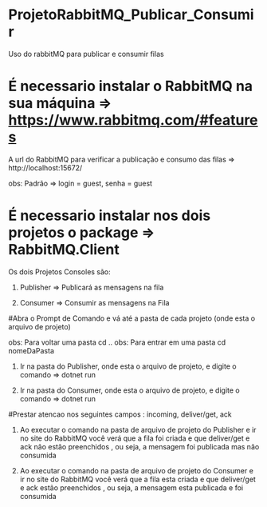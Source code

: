 # ProjetoRabbitMQ_Publicar_Consumir
Uso do rabbitMQ para publicar e consumir filas

# É necessario instalar o RabbitMQ na sua máquina => https://www.rabbitmq.com/#features 

A url do RabbitMQ para verificar a publicação e consumo das filas => http://localhost:15672/

obs: Padrão => login = guest, senha = guest

# É necessario instalar nos dois projetos o package => RabbitMQ.Client

Os dois Projetos Consoles são:

1) Publisher => Publicará as mensagens na fila

2) Consumer => Consumir as mensagens na Fila

#Abra o Prompt de Comando e vá até a pasta de cada projeto (onde esta o arquivo de projeto)

obs: Para voltar uma pasta cd ..
obs: Para entrar em uma pasta cd nomeDaPasta

1) Ir na pasta do Publisher, onde esta o arquivo de projeto, e digite o comando => dotnet run

2) Ir na pasta do Consumer, onde esta o arquivo de projeto, e digite o comando => dotnet run

#Prestar atencao nos seguintes campos : incoming, deliver/get, ack

1) Ao executar o comando na pasta de arquivo de projeto do Publisher e ir no site do RabbitMQ você verá que a fila foi criada e que 
    deliver/get e ack não estão preenchidos , ou seja, a mensagem foi publicada mas não consumida

2) Ao executar o comando na pasta de arquivo de projeto do Consumer e ir no site do RabbitMQ você verá que a fila esta criada e que 
    deliver/get e ack estão preenchidos , ou seja, a mensagem esta publicada e foi consumida
